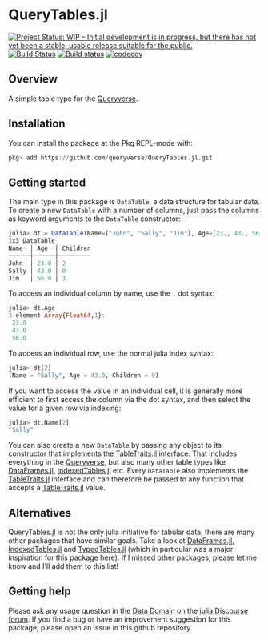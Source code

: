 # QueryTables.jl

[![Project Status: WIP – Initial development is in progress, but there has not yet been a stable, usable release suitable for the public.](https://www.repostatus.org/badges/latest/wip.svg)](https://www.repostatus.org/#wip)
[![Build Status](https://travis-ci.com/queryverse/QueryTables.jl.svg?branch=master)](https://travis-ci.com/queryverse/QueryTables.jl)
[![Build status](https://ci.appveyor.com/api/projects/status/nxtbjw982bd7bby6/branch/master?svg=true)](https://ci.appveyor.com/project/queryverse/querytables-jl/branch/master)
[![codecov](https://codecov.io/gh/queryverse/QueryTables.jl/branch/master/graph/badge.svg)](https://codecov.io/gh/queryverse/QueryTables.jl)

## Overview

A simple table type for the [Queryverse](https://github.com/queryverse).

## Installation

You can install the package at the Pkg REPL-mode with:

```julia
pkg> add https://github.com/queryverse/QueryTables.jl.git
```

## Getting started

The main type in this package is `DataTable`, a data structure for tabular data. To create a new `DataTable` with a number of columns, just pass the columns as keyword arguments to the `DataTable` constructor:

```julia
julia> dt = DataTable(Name=["John", "Sally", "Jim"], Age=[23., 43., 56.], Children=[2, 0, 3])
3x3 DataTable
Name  │ Age  │ Children
──────┼──────┼─────────
John  │ 23.0 │ 2
Sally │ 43.0 │ 0
Jim   │ 56.0 │ 3
```

To access an individual column by name, use the `.` dot syntax:

```julia
julia> dt.Age
3-element Array{Float64,1}:
 23.0
 43.0
 56.0
```

To access an individual row, use the normal julia index syntax:

```julia
julia> dt[2]
(Name = "Sally", Age = 43.0, Children = 0)
```

If you want to access the value in an individual cell, it is generally more efficient to first access the column via the dot syntax, and then select the value for a given row via indexing:

```julia
julia> dt.Name[2]
"Sally"
```

You can also create a new `DataTable` by passing any object to its constructor that implements the [TableTraits.jl](https://github.com/queryverse/TableTraits.jl) interface. That includes everything in the [Queryverse](https://www.queryverse.org/), but also many other table types like [DataFrames.jl](https://github.com/JuliaData/DataFrames.jl), [IndexedTables.jl](https://github.com/JuliaComputing/IndexedTables.jl) etc. Every `DataTable` also implements the [TableTraits.jl](https://github.com/queryverse/TableTraits.jl) interface and can therefore be passed to any function that accepts a [TableTraits.jl](https://github.com/queryverse/TableTraits.jl) value.

## Alternatives

QueryTables.jl is not the only julia initiative for tabular data, there are many other packages that have similar goals. Take a look at [DataFrames.jl](https://github.com/JuliaData/DataFrames.jl), [IndexedTables.jl](https://github.com/JuliaComputing/IndexedTables.jl) and [TypedTables.jl](https://github.com/FugroRoames/TypedTables.jl) (which in particular was a major inspiration for this package here). If I missed other packages, please let me know and I'll add them to this list!

## Getting help

Please ask any usage question in the [Data Domain](https://discourse.julialang.org/c/domain/data) on the [julia Discourse forum](https://discourse.julialang.org/). If you find a bug or have an improvement suggestion for this package, please open an issue in this github repository.
